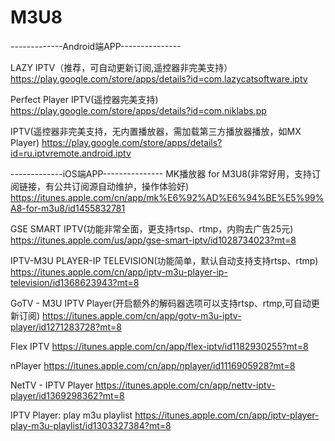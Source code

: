 # M3U8

-------------Android端APP---------------

LAZY IPTV（推荐，可自动更新订阅,遥控器非完美支持）
https://play.google.com/store/apps/details?id=com.lazycatsoftware.iptv

Perfect Player IPTV(遥控器完美支持)
https://play.google.com/store/apps/details?id=com.niklabs.pp

IPTV(遥控器非完美支持，无内置播放器，需加载第三方播放器播放，如MX Player)
https://play.google.com/store/apps/details?id=ru.iptvremote.android.iptv

-------------iOS端APP---------------
MK播放器 for M3U8(非常好用，支持订阅链接，有公共订阅源自动维护，操作体验好)
https://itunes.apple.com/cn/app/mk%E6%92%AD%E6%94%BE%E5%99%A8-for-m3u8/id1455832781

GSE SMART IPTV(功能非常全面，更支持rtsp、rtmp，内购去广告25元)
https://itunes.apple.com/us/app/gse-smart-iptv/id1028734023?mt=8

IPTV-M3U PLAYER-IP TELEVISION(功能简单，默认自动支持支持rtsp、rtmp)
https://itunes.apple.com/cn/app/iptv-m3u-player-ip-television/id1368623943?mt=8

GoTV - M3U IPTV Player(开启额外的解码器选项可以支持rtsp、rtmp,可自动更新订阅)
https://itunes.apple.com/cn/app/gotv-m3u-iptv-player/id1271283728?mt=8

Flex IPTV
https://itunes.apple.com/cn/app/flex-iptv/id1182930255?mt=8

nPlayer
https://itunes.apple.com/cn/app/nplayer/id1116905928?mt=8

NetTV - IPTV Player
https://itunes.apple.com/cn/app/nettv-iptv-player/id1369298362?mt=8

IPTV Player: play m3u playlist
https://itunes.apple.com/cn/app/iptv-player-play-m3u-playlist/id1303327384?mt=8
